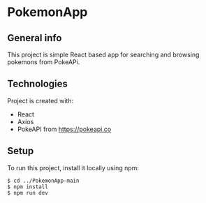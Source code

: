 # PokemonApp

## General info
This project is simple React based app for searching and browsing pokemons from PokeAPi.

## Technologies
Project is created with:
* React
* Axios
* PokeAPI from https://pokeapi.co

## Setup
To run this project, install it locally using npm:

```
$ cd ../PokemonApp-main
$ npm install
$ npm run dev
```





